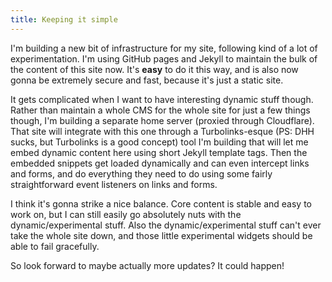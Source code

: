 ```yaml
---
title: Keeping it simple
---
```


I'm building a new bit of infrastructure for my site, following kind of a lot of experimentation. I'm using GitHub pages and Jekyll to maintain the bulk of the content of this site now. It's **easy** to do it this way, and is also now gonna be extremely secure and fast, because it's just a static site.

It gets complicated when I want to have interesting dynamic stuff though. Rather than maintain a whole CMS for the whole site for just a few things though, I'm building a separate home server (proxied through Cloudflare). That site will integrate with this one through a Turbolinks-esque (PS: DHH sucks, but Turbolinks is a good concept) tool I'm building that will let me embed dynamic content here using short Jekyll template tags. Then the embedded snippets get loaded dynamically and can even intercept links and forms, and do everything they need to do using some fairly straightforward event listeners on links and forms.

I think it's gonna strike a nice balance. Core content is stable and easy to work on, but I can still easily go absolutely nuts with the dynamic/experimental stuff. Also the dynamic/experimental stuff can't ever take the whole site down, and those little experimental widgets should be able to fail gracefully.

So look forward to maybe actually more updates? It could happen!
